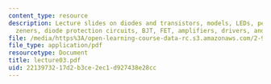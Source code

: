 ```yaml
---
content_type: resource
description: Lecture slides on diodes and transistors, models, LEDs, peak-detector,
  zeners, diode protection circuits, BJT, FET, amplifiers, drivers, and H-bridges.
file: /media/https%3A/open-learning-course-data-rc.s3.amazonaws.com/2-996-biomedical-devices-design-laboratory-fall-2007/2213973217d2b3ce2ec1d927438e28cc_lecture03.pdf
file_type: application/pdf
resourcetype: Document
title: lecture03.pdf
uid: 22139732-17d2-b3ce-2ec1-d927438e28cc
---
```

